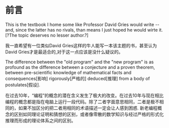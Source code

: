 # 前言

This is the textbook I home some like Professor David Gries would write --and, since the latter has no rivals, than means I just hoped he would wirte it. [?The topic deserves no lesser author.?]

我一直希望有一位类似David Gries这样的牛人能写一本该主题的书，甚至认为David Gries才是最适合的,对于这一点应该是没什么疑议的。

The difference between the "old program" and the "new program" is as profound as the difference between a conjecture and a proven theorem, between pre-scientific knowledge of mathematical facts and consequences[影响] rigorously[严格的] deduced[推理] from a body of postulates[假设].

在过去10年，“编程”的概念的潜在含义发生了极大的改变。在过去10年与现在相比编程的概念都是指在电脑上运行一段代码。除了二者字面意思相同，二者是极不相同的，如果不加区分的把二者用相同的术语描述一定会让人感到困惑. 新老编程概念的区别如同理论证明和猜想的区别，或者像零散的数学知识与经过严格的形式化推理而形成的理论体系之间的区别。


